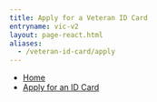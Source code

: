 ```yaml
---
title: Apply for a Veteran ID Card
entryname: vic-v2
layout: page-react.html
aliases:
  - /veteran-id-card/apply
---
```

<nav aria-label="Breadcrumb" aria-live="polite" class="va-nav-breadcrumbs"
id="va-breadcrumbs">
  <ul class="row va-nav-breadcrumbs-list columns" id="va-breadcrumbs-list">
    <li><a href="/">Home</a></li>
    <li><a aria-current="page" href="/veteran-id-card/apply/veteran-information">Apply for an ID Card</a></li>
  </ul>
</nav>

